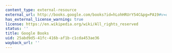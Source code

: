 ```yaml
---
content_type: external-resource
external_url: http://books.google.com/books?id=hLohHRUrY54C&pg=PA19#v=onepage
has_external_license_warning: true
license: https://en.wikipedia.org/wiki/All_rights_reserved
status: ''
title: Google Books
uid: 25abd9d5-41fc-416b-af1b-c1cda453ae36
wayback_url: ''
---
```

